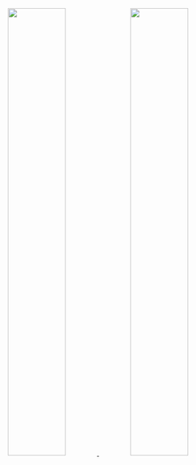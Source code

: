 <div align="center">
  <a href="https://github.com/pedromasi">
  <img width="48%" src="https://github-readme-stats.vercel.app/api?username=pedromasi&show_icons=true&theme=dark&include_all_commits=true&count_private=true"/>
  <img width="48%" src="https://github-readme-stats.vercel.app/api/top-langs/?username=pedromasi&layout=compact&langs_count=7&theme=dark"/>
</div>

